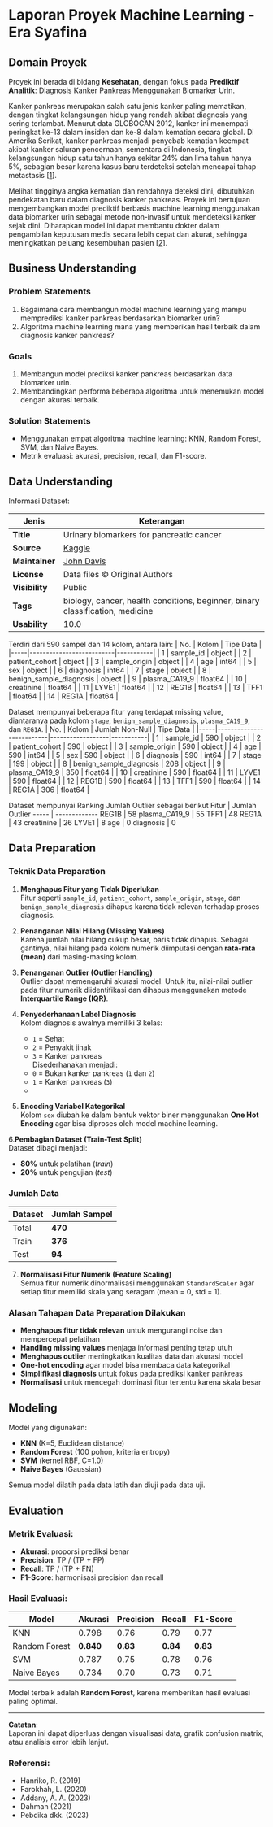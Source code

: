 
# Laporan Proyek Machine Learning - Era Syafina

## Domain Proyek

Proyek ini berada di bidang **Kesehatan**, dengan fokus pada **Prediktif Analitik**: Diagnosis Kanker Pankreas Menggunakan Biomarker Urin.

Kanker pankreas merupakan salah satu jenis kanker paling mematikan, dengan tingkat kelangsungan hidup yang rendah akibat diagnosis yang sering terlambat. Menurut data GLOBOCAN 2012, kanker ini menempati peringkat ke-13 dalam insiden dan ke-8 dalam kematian secara global. Di Amerika Serikat, kanker pankreas menjadi penyebab kematian keempat akibat kanker saluran pencernaan, sementara di Indonesia, tingkat kelangsungan hidup satu tahun hanya sekitar 24% dan lima tahun hanya 5%, sebagian besar karena kasus baru terdeteksi setelah mencapai tahap metastasis [[1](https://doi.org/10.35816/jiskh.v10i2.132)].

Melihat tingginya angka kematian dan rendahnya deteksi dini, dibutuhkan pendekatan baru dalam diagnosis kanker pankreas. Proyek ini bertujuan mengembangkan model prediktif berbasis machine learning menggunakan data biomarker urin sebagai metode non-invasif untuk mendeteksi kanker sejak dini. Diharapkan model ini dapat membantu dokter dalam pengambilan keputusan medis secara lebih cepat dan akurat, sehingga meningkatkan peluang kesembuhan pasien [[2](https://doi.org/10.1038/s41598-019-55523-x)].

## Business Understanding

### Problem Statements
1. Bagaimana cara membangun model machine learning yang mampu memprediksi kanker pankreas berdasarkan biomarker urin?
2. Algoritma machine learning mana yang memberikan hasil terbaik dalam diagnosis kanker pankreas?

### Goals
1. Membangun model prediksi kanker pankreas berdasarkan data biomarker urin.
2. Membandingkan performa beberapa algoritma untuk menemukan model dengan akurasi terbaik.

### Solution Statements
- Menggunakan empat algoritma machine learning: KNN, Random Forest, SVM, dan Naive Bayes.
- Metrik evaluasi: akurasi, precision, recall, dan F1-score.

## Data Understanding

Informasi Dataset:

| Jenis  | Keterangan |
|--------|------------|
| **Title** | Urinary biomarkers for pancreatic cancer |
| **Source** | [Kaggle](https://www.kaggle.com/johnjdavisiv/urinary-biomarkers-for-pancreatic-cancer) |
| **Maintainer** | [John Davis](https://www.kaggle.com/johnjdavisiv) |
| **License** | Data files © Original Authors |
| **Visibility** | Public |
| **Tags** | biology, cancer, health conditions, beginner, binary classification, medicine |
| **Usability** | 10.0 |

Terdiri dari 590 sampel dan 14 kolom, antara lain:
| No. | Kolom                    | Tipe Data |
|-----|--------------------------|-----------|
| 1   | sample_id                | object    |
| 2   | patient_cohort           | object    |
| 3   | sample_origin            | object    |
| 4   | age                      | int64     |
| 5   | sex                      | object    |
| 6   | diagnosis                | int64     |
| 7   | stage                    | object    |
| 8   | benign_sample_diagnosis | object    |
| 9   | plasma_CA19_9           | float64   |
| 10  | creatinine              | float64   |
| 11  | LYVE1                   | float64   |
| 12  | REG1B                   | float64   |
| 13  | TFF1                    | float64   |
| 14  | REG1A                   | float64   |

Dataset mempunyai beberapa fitur yang terdapat missing value, diantaranya pada kolom `stage`, `benign_sample_diagnosis`, `plasma_CA19_9`, dan `REG1A`.
| No. | Kolom                    | Jumlah Non-Null | Tipe Data |
|-----|--------------------------|------------------|-----------|
| 1   | sample_id                | 590              | object    |
| 2   | patient_cohort           | 590              | object    |
| 3   | sample_origin            | 590              | object    |
| 4   | age                      | 590              | int64     |
| 5   | sex                      | 590              | object    |
| 6   | diagnosis                | 590              | int64     |
| 7   | stage                    | 199              | object    |
| 8   | benign_sample_diagnosis | 208              | object    |
| 9   | plasma_CA19_9           | 350              | float64   |
| 10  | creatinine              | 590              | float64   |
| 11  | LYVE1                   | 590              | float64   |
| 12  | REG1B                   | 590              | float64   |
| 13  | TFF1                    | 590              | float64   |
| 14  | REG1A                   | 306              | float64   |

Dataset mempunyai Ranking Jumlah Outlier sebagai berikut
Fitur | Jumlah Outlier
----- | -------------
REG1B | 58
plasma_CA19_9 | 55
TFF1 | 48
REG1A | 43
creatinine | 26
LYVE1 | 8
age | 0
diagnosis | 0

## Data Preparation

### Teknik Data Preparation

1. **Menghapus Fitur yang Tidak Diperlukan**  
   Fitur seperti `sample_id`, `patient_cohort`, `sample_origin`, `stage`, dan `benign_sample_diagnosis` dihapus karena tidak relevan terhadap proses diagnosis.

2. **Penanganan Nilai Hilang (Missing Values)**  
   Karena jumlah nilai hilang cukup besar, baris tidak dihapus. Sebagai gantinya, nilai hilang pada kolom numerik diimputasi dengan **rata-rata (mean)** dari masing-masing kolom.

3. **Penanganan Outlier (Outlier Handling)**  
   Outlier dapat memengaruhi akurasi model. Untuk itu, nilai-nilai outlier pada fitur numerik diidentifikasi dan dihapus menggunakan metode **Interquartile Range (IQR)**.

4. **Penyederhanaan Label Diagnosis**  
   Kolom diagnosis awalnya memiliki 3 kelas:
   - `1` = Sehat
   - `2` = Penyakit jinak
   - `3` = Kanker pankreas  
   Disederhanakan menjadi:
   - `0` = Bukan kanker pankreas (`1` dan `2`)
   - `1` = Kanker pankreas (`3`)
   - 
5. **Encoding Variabel Kategorikal**  
   Kolom `sex` diubah ke dalam bentuk vektor biner menggunakan **One Hot Encoding** agar bisa diproses oleh model machine learning.

6.**Pembagian Dataset (Train-Test Split)**  
   Dataset dibagi menjadi:
   - **80%** untuk pelatihan (*train*)
   - **20%** untuk pengujian (*test*)
### Jumlah Data
| Dataset | Jumlah Sampel  |
|---------|----------------|
| Total   | **470**        |
| Train   | **376**        |
| Test    | **94**         |

7. **Normalisasi Fitur Numerik (Feature Scaling)**  
   Semua fitur numerik dinormalisasi menggunakan `StandardScaler` agar setiap fitur memiliki skala yang seragam (mean = 0, std = 1).

### Alasan Tahapan Data Preparation Dilakukan

- **Menghapus fitur tidak relevan** untuk mengurangi noise dan mempercepat pelatihan
- **Handling missing values** menjaga informasi penting tetap utuh
- **Menghapus outlier** meningkatkan kualitas data dan akurasi model
- **One-hot encoding** agar model bisa membaca data kategorikal
- **Simplifikasi diagnosis** untuk fokus pada prediksi kanker pankreas
- **Normalisasi** untuk mencegah dominasi fitur tertentu karena skala besar

## Modeling

Model yang digunakan:
- **KNN** (K=5, Euclidean distance)
- **Random Forest** (100 pohon, kriteria entropy)
- **SVM** (kernel RBF, C=1.0)
- **Naive Bayes** (Gaussian)

Semua model dilatih pada data latih dan diuji pada data uji.

## Evaluation

### Metrik Evaluasi:
- **Akurasi**: proporsi prediksi benar
- **Precision**: TP / (TP + FP)
- **Recall**: TP / (TP + FN)
- **F1-Score**: harmonisasi precision dan recall

### Hasil Evaluasi:

| Model           | Akurasi | Precision | Recall | F1-Score |
|----------------|---------|-----------|--------|----------|
| KNN            | 0.798   | 0.76      | 0.79   | 0.77     |
| Random Forest  | **0.840** | **0.83**  | **0.84** | **0.83** |
| SVM            | 0.787   | 0.75      | 0.78   | 0.76     |
| Naive Bayes    | 0.734   | 0.70      | 0.73   | 0.71     |

Model terbaik adalah **Random Forest**, karena memberikan hasil evaluasi paling optimal.

---

**Catatan**:  
Laporan ini dapat diperluas dengan visualisasi data, grafik confusion matrix, atau analisis error lebih lanjut.


### Referensi:
- Hanriko, R. (2019)
- Farokhah, L. (2020)
- Addany, A. A. (2023)
- Dahman (2021)
- Pebdika dkk. (2023)

